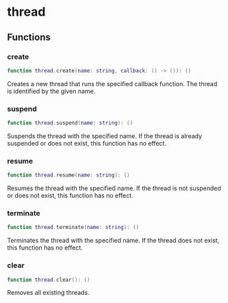 # thread

## Functions

### create

```lua
function thread.create(name: string, callback: () -> ()): ()
```

Creates a new thread that runs the specified callback function. The thread is identified by the given name.

### suspend

```lua
function thread.suspend(name: string): ()
```

Suspends the thread with the specified name. If the thread is already suspended or does not exist, this function has no effect.

### resume

```lua
function thread.resume(name: string): ()
```

Resumes the thread with the specified name. If the thread is not suspended or does not exist, this function has no effect.

### terminate

```lua
function thread.terminate(name: string): ()
```

Terminates the thread with the specified name. If the thread does not exist, this function has no effect.

### clear

```lua
function thread.clear(): ()
```

Removes all existing threads.
